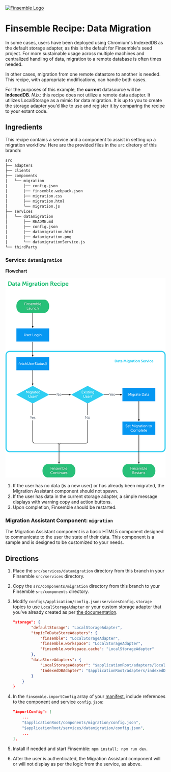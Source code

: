 [![Finsemble Logo](https://documentation.chartiq.com/finsemble/styles/img/Finsemble_Logo_Dark.svg)](https://documentation.chartiq.com/finsemble/)

# Finsemble Recipe: Data Migration

In some cases, users have been deployed using Chromium's IndexedDB as the default storage adapter, as this is the default for Finsemble's seed project. For more sustainable usage across multiple machines and centralized handling of data, migration to a remote database is often times needed.

In other cases, migration from one remote datastore to another is needed. This recipe, with appropriate modifications, can handle both cases.

For the purposes of this example, the **current** datasource will be **IndexedDB**. _N.b._: this recipe does not utilize a remote data adapter. It utilizes LocalStorage as a mimic for data migration. It is up to you to create the storage adapter you'd like to use and register it by comparing the recipe to your extant code.

## Ingredients

This recipe contains a service and a component to assist in setting up a migration workflow. Here are the provided files in the `src` diretory of this branch:

```
src
├── adapters
├── clients
├── components
│   └── migration
│       ├── config.json
│       ├── finsemble.webpack.json
│       ├── migration.css
│       ├── migration.html
│       └── migration.js
├── services
│   └── datamigration
│       ├── README.md
│       ├── config.json
│       ├── datamigration.html
│       ├── datamigration.png
│       └── datamigrationService.js
└── thirdParty
```


### Service: `datamigration`

**Flowchart**

![Data Migration Flowchart](./datamigration.png)


1. If the user has no data (is a new user) or has already been migrated, the Migration Assistant component should not spawn.
1. If the user has data in the current storage adapter, a simple message displays with warning copy and action buttons.
1. Upon completion, Finsemble should be restarted.

### Migration Assistant Component: `migration`

The Migration Assistant component is a basic HTML5 component designed to communicate to the user the state of their data. This component is a sample and is designed to be customized to your needs.   

## Directions

1. Place the `src/services/datamigration` directory from this branch in your Finsemble `src/services` directory.
1. Copy the `src/components/migration` directory from this branch to your Finsemble `src/components` directory.
1. Modify `configs/application/config.json:servicesConfig.storage` topics to use `LocalStorageAdapter` or your custom storage adapter that you've already created as per [the documentation](https://documentation.chartiq.com/finsemble/tutorial-storingData.html).
    ```json
    "storage": {
			"defaultStorage": "LocalStorageAdapter",
			"topicToDataStoreAdapters": {
				"finsemble": "LocalStorageAdapter",
				"finsemble.workspace": "LocalStorageAdapter",
				"finsemble.workspace.cache": "LocalStorageAdapter"
			},
			"dataStoreAdapters": {
				"LocalStorageAdapter": "$applicationRoot/adapters/localStorageAdapter.js",
				"IndexedDBAdapter": "$applicationRoot/adapters/indexedDBAdapter.js"
			}
        }
    }
    ```

1. In the  `finsemble.importConfig` array of your [manifest](https://documentation.chartiq.com/finsemble/tutorial-Configuration.html), include references to the component and service `config.json`:
    
    ```json
    "importConfig": [
        ...
        "$applicationRoot/components/migration/config.json",
        "$applicationRoot/services/datamigration/config.json",
        ...
    ],
    ```
1. Install if needed and start Finsemble: `npm install; npm run dev`.
1. After the user is authenticated, the Migration Assistant component will or will not display as per the logic from the service, as above.


